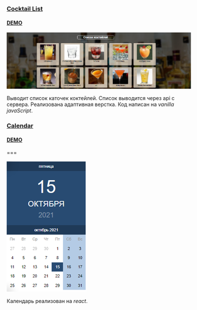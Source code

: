 ### [Cocktail List](https://github.com/Alexplus77/cocktailList) 
#### [DEMO](https://alexplus77.github.io/cocktailList/) 

![alt cocktailList](./image/cocktaillist.png)

Выводит список каточек коктейлей. Список выводится через api с сервера.
Реализована адаптивная верстка. Код написан на *_vanilla javaScript_*.

### [Calendar](https://github.com/Alexplus77/calendar-react)  
#### [DEMO](https://alexplus77.github.io/calendar-react/)
===


![alt calendar](./image/calendar.png)

Календарь реализован на *_react_*.